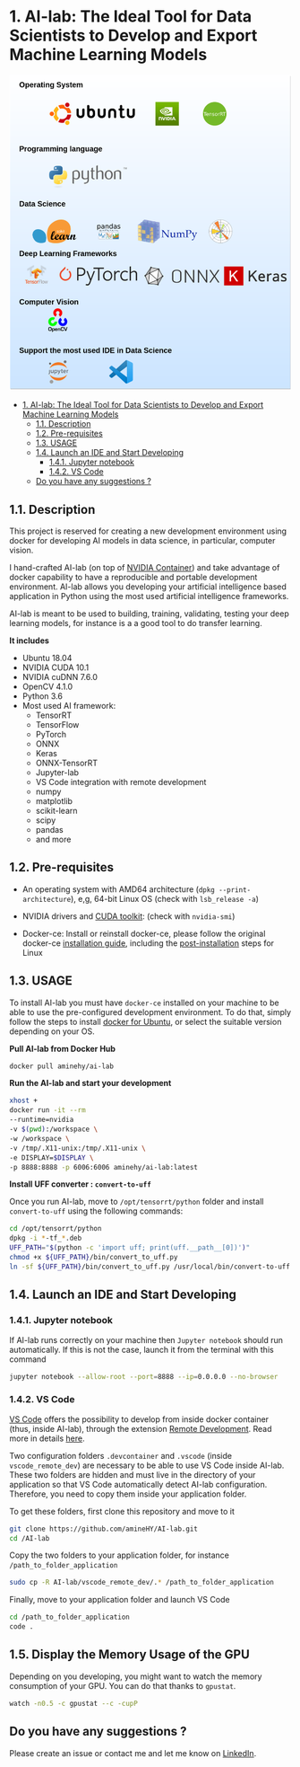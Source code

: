 # 1. AI-lab: The Ideal Tool for Data Scientists to Develop and Export Machine Learning Models


![All in one solution for data science](AI-lab_logos.png)

<!-- TOC -->

- [1. AI-lab: The Ideal Tool for Data Scientists to Develop and Export Machine Learning Models](#1-ai-lab-the-ideal-tool-for-data-scientists-to-develop-and-export-machine-learning-models)
  - [1.1. Description](#11-description)
  - [1.2. Pre-requisites](#12-pre-requisites)
  - [1.3. USAGE](#13-usage)
  - [1.4. Launch an IDE and Start Developing](#14-launch-an-ide-and-start-developing)
    - [1.4.1. Jupyter notebook](#141-jupyter-notebook)
    - [1.4.2. VS Code](#142-vs-code)
  - [Do you have any suggestions ?](#do-you-have-any-suggestions-)

<!-- /TOC -->
## 1.1. Description

This project is reserved for creating a new development environment using docker for developing AI models in data science, in particular, computer vision.

I hand-crafted AI-lab (on top of [NVIDIA Container](https://ngc.nvidia.com/catalog/containers/nvidia:tensorrt)) and take advantage of docker capability to have a reproducible and portable development environment. AI-lab allows you developing your artificial intelligence based application in Python using the most used artificial intelligence frameworks.

AI-lab is meant to be used to building, training, validating, testing your deep learning models, for instance is a a good tool to do transfer learning.

**It includes**

- Ubuntu 18.04
- NVIDIA CUDA 10.1
- NVIDIA cuDNN 7.6.0
- OpenCV 4.1.0
- Python 3.6
- Most used AI framework:
  - TensorRT
  - TensorFlow
  - PyTorch
  - ONNX
  - Keras
  - ONNX-TensorRT
  - Jupyter-lab
  - VS Code integration with remote development
  - numpy
  - matplotlib
  - scikit-learn
  - scipy
  - pandas
  - and more

## 1.2. Pre-requisites

* An operating system with AMD64 architecture (`dpkg --print-architecture`), e,g, 64-bit Linux OS (check with `lsb_release -a`)

*  NVIDIA drivers and [CUDA toolkit](https://developer.nvidia.com/cuda-downloads): (check with `nvidia-smi`)

* Docker-ce: Install or reinstall docker-ce, please follow the original docker-ce [installation guide](https://docs.docker.com/install/linux/docker-ce/ubuntu/), including the [post-installation](https://docs.docker.com/install/linux/linux-postinstall/) steps for Linux


## 1.3. USAGE

To install AI-lab you must have `docker-ce` installed on your machine to be able to use the pre-configured development environment. To do that, simply follow the steps to install [docker for Ubuntu](https://docs.docker.com/install/linux/docker-ce/ubuntu/), or select the suitable version depending on your OS.

**Pull AI-lab from Docker Hub**

```bash
docker pull aminehy/ai-lab
```

**Run the AI-lab and start your development**

``` bash
xhost +
docker run -it --rm
--runtime=nvidia
-v $(pwd):/workspace \
-w /workspace \
-v /tmp/.X11-unix:/tmp/.X11-unix \
-e DISPLAY=$DISPLAY \
-p 8888:8888 -p 6006:6006 aminehy/ai-lab:latest
```

**Install UFF converter : `convert-to-uff`**

Once you run AI-lab, move to `/opt/tensorrt/python` folder and install `convert-to-uff` using the following commands:

```bash
cd /opt/tensorrt/python
dpkg -i *-tf_*.deb
UFF_PATH="$(python -c 'import uff; print(uff.__path__[0])')"
chmod +x ${UFF_PATH}/bin/convert_to_uff.py
ln -sf ${UFF_PATH}/bin/convert_to_uff.py /usr/local/bin/convert-to-uff
```

## 1.4. Launch an IDE and Start Developing

### 1.4.1. Jupyter notebook

If AI-lab runs correctly on your machine then `Jupyter notebook` should run automatically. If this is not the case, launch it from the terminal with this command

```bash
jupyter notebook --allow-root --port=8888 --ip=0.0.0.0 --no-browser
```

### 1.4.2. VS Code


[VS Code](https://code.visualstudio.com/) offers the possibility to develop from inside docker container (thus, inside AI-lab), through the extension [Remote Development](https://marketplace.visualstudio.com/items?itemName=ms-vscode-remote.vscode-remote-extensionpack). Read more in details [here](https://code.visualstudio.com/docs/remote/containers).

Two configuration folders `.devcontainer` and `.vscode` (inside `vscode_remote_dev`) are necessary to be able to use VS Code inside AI-lab. These two folders are hidden and must live in the directory of your application so that VS Code automatically detect AI-lab configuration. Therefore, you need to copy them inside your application folder.

To get these folders, first clone this repository and move to it

```bash
git clone https://github.com/amineHY/AI-lab.git
cd /AI-lab
```

Copy the two folders to your application folder, for instance `/path_to_folder_application`

``` bash
sudo cp -R AI-lab/vscode_remote_dev/.* /path_to_folder_application
```

Finally, move to your application folder and launch VS Code

```bash
cd /path_to_folder_application
code .
 ```

## 1.5. Display the Memory Usage of the GPU

Depending on you developing, you might want to watch the memory consumption of your GPU. You can do that thanks to `gpustat`.

```bash
watch -n0.5 -c gpustat --c -cupP
```

## Do you have any suggestions ?

Please create an issue or contact me and let me know on [LinkedIn](https://www.linkedin.com/in/aminehy/).